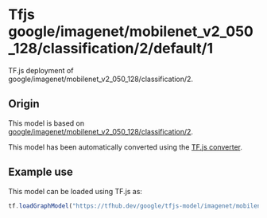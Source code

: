 # Tfjs google/imagenet/mobilenet_v2_050_128/classification/2/default/1
TF.js deployment of google/imagenet/mobilenet_v2_050_128/classification/2.

<!-- parent-model: google/imagenet/mobilenet_v2_050_128/classification/2 -->

## Origin

This model is based on [google/imagenet/mobilenet_v2_050_128/classification/2](https://tfhub.dev/google/imagenet/mobilenet_v2_050_128/classification/2).

This model has been automatically converted using the [TF.js converter](https://github.com/tensorflow/tfjs/tree/master/tfjs-converter).

## Example use
This model can be loaded using TF.js as:

```javascript
tf.loadGraphModel("https://tfhub.dev/google/tfjs-model/imagenet/mobilenet_v2_050_128/classification/2/default/1", { fromTFHub: true })
```
